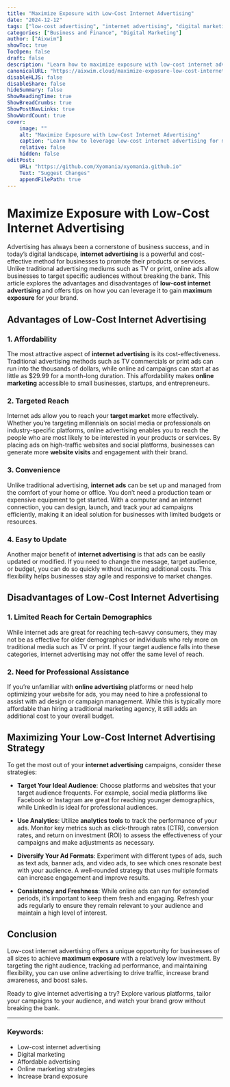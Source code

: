 ```yaml
---
title: "Maximize Exposure with Low-Cost Internet Advertising"
date: "2024-12-12"
tags: ["low-cost advertising", "internet advertising", "digital marketing", "maximum exposure", "online marketing"]
categories: ["Business and Finance", "Digital Marketing"]
author: ["Aixwim"]
showToc: true
TocOpen: false
draft: false
description: "Learn how to maximize exposure with low-cost internet advertising methods. Discover the advantages and disadvantages of online ads and how to make the most of them for your business."
canonicalURL: "https://aixwim.cloud/maximize-exposure-low-cost-internet-advertising"
disableHLJS: false
disableShare: false
hideSummary: false
ShowReadingTime: true
ShowBreadCrumbs: true
ShowPostNavLinks: true
ShowWordCount: true
cover:
    image: ""
    alt: "Maximize Exposure with Low-Cost Internet Advertising"
    caption: "Learn how to leverage low-cost internet advertising for maximum brand exposure."
    relative: false
    hidden: false
editPost:
    URL: "https://github.com/Xyomania/xyomania.github.io"
    Text: "Suggest Changes"
    appendFilePath: true
---
```


# Maximize Exposure with Low-Cost Internet Advertising

Advertising has always been a cornerstone of business success, and in today’s digital landscape, **internet advertising** is a powerful and cost-effective method for businesses to promote their products or services. Unlike traditional advertising mediums such as TV or print, online ads allow businesses to target specific audiences without breaking the bank. This article explores the advantages and disadvantages of **low-cost internet advertising** and offers tips on how you can leverage it to gain **maximum exposure** for your brand.

## Advantages of Low-Cost Internet Advertising

### 1. **Affordability**
The most attractive aspect of **internet advertising** is its cost-effectiveness. Traditional advertising methods such as TV commercials or print ads can run into the thousands of dollars, while online ad campaigns can start at as little as $29.99 for a month-long duration. This affordability makes **online marketing** accessible to small businesses, startups, and entrepreneurs.

### 2. **Targeted Reach**
Internet ads allow you to reach your **target market** more effectively. Whether you’re targeting millennials on social media or professionals on industry-specific platforms, online advertising enables you to reach the people who are most likely to be interested in your products or services. By placing ads on high-traffic websites and social platforms, businesses can generate more **website visits** and engagement with their brand.

### 3. **Convenience**
Unlike traditional advertising, **internet ads** can be set up and managed from the comfort of your home or office. You don’t need a production team or expensive equipment to get started. With a computer and an internet connection, you can design, launch, and track your ad campaigns efficiently, making it an ideal solution for businesses with limited budgets or resources.

### 4. **Easy to Update**
Another major benefit of **internet advertising** is that ads can be easily updated or modified. If you need to change the message, target audience, or budget, you can do so quickly without incurring additional costs. This flexibility helps businesses stay agile and responsive to market changes.

## Disadvantages of Low-Cost Internet Advertising

### 1. **Limited Reach for Certain Demographics**
While internet ads are great for reaching tech-savvy consumers, they may not be as effective for older demographics or individuals who rely more on traditional media such as TV or print. If your target audience falls into these categories, internet advertising may not offer the same level of reach.

### 2. **Need for Professional Assistance**
If you’re unfamiliar with **online advertising** platforms or need help optimizing your website for ads, you may need to hire a professional to assist with ad design or campaign management. While this is typically more affordable than hiring a traditional marketing agency, it still adds an additional cost to your overall budget.

## Maximizing Your Low-Cost Internet Advertising Strategy

To get the most out of your **internet advertising** campaigns, consider these strategies:

- **Target Your Ideal Audience**: Choose platforms and websites that your target audience frequents. For example, social media platforms like Facebook or Instagram are great for reaching younger demographics, while LinkedIn is ideal for professional audiences.

- **Use Analytics**: Utilize **analytics tools** to track the performance of your ads. Monitor key metrics such as click-through rates (CTR), conversion rates, and return on investment (ROI) to assess the effectiveness of your campaigns and make adjustments as necessary.

- **Diversify Your Ad Formats**: Experiment with different types of ads, such as text ads, banner ads, and video ads, to see which ones resonate best with your audience. A well-rounded strategy that uses multiple formats can increase engagement and improve results.

- **Consistency and Freshness**: While online ads can run for extended periods, it’s important to keep them fresh and engaging. Refresh your ads regularly to ensure they remain relevant to your audience and maintain a high level of interest.

## Conclusion

Low-cost internet advertising offers a unique opportunity for businesses of all sizes to achieve **maximum exposure** with a relatively low investment. By targeting the right audience, tracking ad performance, and maintaining flexibility, you can use online advertising to drive traffic, increase brand awareness, and boost sales. 

Ready to give internet advertising a try? Explore various platforms, tailor your campaigns to your audience, and watch your brand grow without breaking the bank.

---

### Keywords:
- Low-cost internet advertising
- Digital marketing
- Affordable advertising
- Online marketing strategies
- Increase brand exposure
